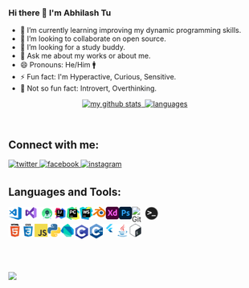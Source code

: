 ### Hi there 👋 I'm Abhilash Tu
- 🌱 I’m currently learning improving my dynamic programming skills.
- 👯 I’m looking to collaborate on open source.
- 🤔 I’m looking for a study buddy.
- 💬 Ask me about my works or about me.
- 😄 Pronouns: He/Him 🚹
- ⚡ Fun fact: I'm Hyperactive, Curious, Sensitive.
- 🤨 Not so fun fact: Introvert, Overthinking.
<!-- status codes -->
<a align="center" href="https://abhilashtuofficial.github.io">
    <p align="center">
    <img src="https://github-readme-stats.vercel.app/api?username=abhilashtuofficial&show_icons=true&theme=midnight-purple" alt="my github stats" width="420"/>&nbsp;
                <img src="https://github-readme-stats.vercel.app/api/top-langs/?username=abhilashtuofficial&layout=compact&theme=midnight-purple" alt="languages" height="165">
    </p>
</a>

<br/>

## Connect with me:  
<a href="https://twitter.com/Abhilash_TU" target="_blank">
<img src=https://img.shields.io/badge/twitter-%2300acee.svg?&style=for-the-badge&logo=twitter&logoColor=white alt=twitter style="margin-bottom: 5px;" />
</a>
<a href="https://www.facebook.com/Abhilashtuofficial" target="_blank">
<img src=https://img.shields.io/badge/facebook-%232E87FB.svg?&style=for-the-badge&logo=facebook&logoColor=white alt=facebook style="margin-bottom: 5px;" />
</a>
<a href="https://www.instagram.com/abhilash_tu/" target="_blank">
<img src=https://img.shields.io/badge/instagram-%23000000.svg?&style=for-the-badge&logo=instagram&logoColor=white alt=instagram style="margin-bottom: 5px;" />
</a>  
<br/>

## Languages and Tools:

[<img align="left" alt="Visual Studio Code" width="26px" src="https://raw.githubusercontent.com/github/explore/80688e429a7d4ef2fca1e82350fe8e3517d3494d/topics/visual-studio-code/visual-studio-code.png">][vscode]
[<img align="left" alt="Visual Studio" width="38px" src="./logos/tools/visualstudio.png">][vscode]
[<img align="left" alt="Android studio" width="26px" src="./logos/tools/androidstudio.png">][android]
[<img align="left" alt="Intellij" width="26px" src="./logos/tools/intellij.png">][java]
[<img align="left" alt="Pycharm" width="26px" src="./logos/tools/pycharm.png">][python]
[<img align="left" alt="Webstorm" width="26px" src="./logos/tools/webstorm.png">][web]
[<img align="left" alt="Blender" width="26px" src="./logos/tools/blender.png">][behance]
[<img align="left" alt="Adobe xd" width="26px" src="./logos/tools/xd.png">][behance]
[<img align="left" alt="Photoshop" width="26px" src="./logos/tools/ps.png">][behance]

[<img align="left" alt="Git" width="26px" src="./tools/git.png">][github]
[<img align="left" alt="Terminal" width="26px" src="https://raw.githubusercontent.com/github/explore/80688e429a7d4ef2fca1e82350fe8e3517d3494d/topics/terminal/terminal.png">][github]
<br/><br/>
[<img align="left" alt="HTML5" width="26px" src="https://raw.githubusercontent.com/github/explore/80688e429a7d4ef2fca1e82350fe8e3517d3494d/topics/html/html.png">][web]
[<img align="left" alt="CSS3" width="26px" src="https://raw.githubusercontent.com/github/explore/80688e429a7d4ef2fca1e82350fe8e3517d3494d/topics/css/css.png">][web]
[<img align="left" alt="JavaScript" width="26px" src="https://raw.githubusercontent.com/github/explore/80688e429a7d4ef2fca1e82350fe8e3517d3494d/topics/javascript/javascript.png">][js]
[<img align="left" alt="python" width="26px" src="./logos/tools/python.png">][python]
[<img align="left" alt="Dart" width="26px" src="./logos/tools/dart.png">][dart]
[<img align="left" alt="C" width="32px" src="./logos/tools/c.png">][c/c++]
[<img align="left" alt="C++" width="26px" src="./logos/tools/cpp.png">][c/c++]
[<img align="left" alt="Flutter" width="26px" src="./logos/tools/flutter.png">][flutter]
[<img align="left" alt="Java" width="26px" src="./logos/tools/java.png">][java]
[<img align="left" alt="Shell" width="26px" src="./logos/tools/shell.png">][shell]

<br/><br/>


[website]: https://abhilashtuofficial.github.io/
[youtube]: https://www.youtube.com/channel/UC8iP2LKB-V1g2jMTbe6Pb4Q
[instagram]: https://www.instagram.com/abhilash_tu/
[linkdein]: https://www.linkedin.com/in/abhilash-tu-160630190/
[vscode]: https://code.visualstudio.com/
[github]: https://github.com/AbhilashTUofficial
[web]: https://github.com/AbhilashTUofficial/Web-development
[js]: https://github.com/AbhilashTUofficial/JavaScript-programming
[python]: https://github.com/AbhilashTUofficial/Python-programming
[dart]: https://github.com/AbhilashTUofficial/CloneApps
[c/c++]: https://github.com/AbhilashTUofficial/Cpp-programming
[flutter]: https://github.com/AbhilashTUofficial/CloneApps
[java]: https://github.com/AbhilashTUofficial/java-programming
[android]: https://github.com/AbhilashTUofficial/CloneApps
[behance]: https://www.behance.net/abhilashstorm
[shell]: https://github.com/AbhilashTUofficial/Shell-scripting
<br/><br/>
![](https://komarev.com/ghpvc/?username=AbhilashTUofficial)
